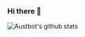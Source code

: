 ### Hi there 👋

![Austbot's github stats](https://github-readme-stats.vercel.app/api?username=austbot&count_private=true)

